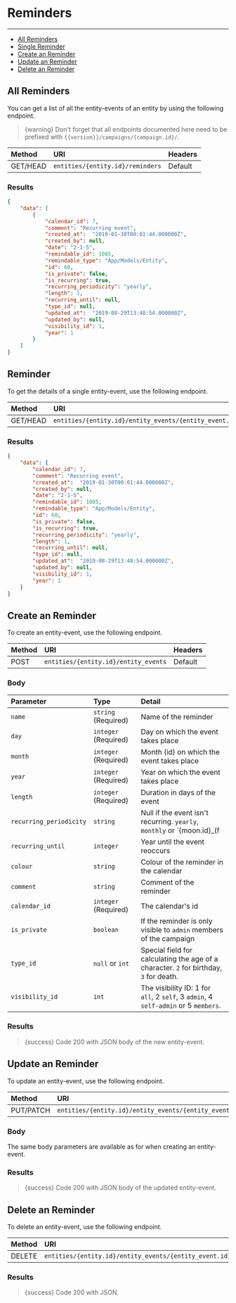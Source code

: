 # Reminders

---

- [All Reminders](#all-entity-events)
- [Single Reminder](#entity-event)
- [Create an Reminder](#create-entity-event)
- [Update an Reminder](#update-entity-event)
- [Delete an Reminder](#delete-entity-event)

<a name="all-entity-events"></a>
## All Reminders

You can get a list of all the entity-events of an entity by using the following endpoint.

> {warning} Don't forget that all endpoints documented here need to be prefixed with `{{version}}/campaigns/{campaign.id}/`.


| Method | URI | Headers |
| :- |   :-   |  :-  |
| GET/HEAD | `entities/{entity.id}/reminders` | Default |

### Results
```json
{
    "data": [
        {
            "calendar_id": 7,
            "comment": "Recurring event",
            "created_at":  "2019-01-30T00:01:44.000000Z",
            "created_by": null,
            "date": "2-1-5",
            "remindable_id": 1085,
            "remindable_type": "App/Models/Entity",
            "id": 60,
            "is_private": false,
            "is_recurring": true,
            "recurring_periodicity": "yearly",
            "length": 1,
            "recurring_until": null,
            "type_id": null,
            "updated_at":  "2019-08-29T13:48:54.000000Z",
            "updated_by": null,
            "visibility_id": 1,
            "year": 1
        }
    ]
}
```


<a name="entity-event"></a>
## Reminder

To get the details of a single entity-event, use the following endpoint.

| Method | URI | Headers |
| :- |   :-   |  :-  |
| GET/HEAD | `entities/{entity.id}/entity_events/{entity_event.id}` | Default |

### Results
```json
{
    "data": {
        "calendar_id": 7,
        "comment": "Recurring event",
        "created_at":  "2019-01-30T00:01:44.000000Z",
        "created_by": null,
        "date": "2-1-5",
        "remindable_id": 1085,
        "remindable_type": "App/Models/Entity",
        "id": 60,
        "is_private": false,
        "is_recurring": true,
        "recurring_periodicity": "yearly",
        "length": 1,
        "recurring_until": null,
        "type_id": null,
        "updated_at":  "2019-08-29T13:48:54.000000Z",
        "updated_by": null,
        "visibility_id": 1,
        "year": 1
    }
}
```


<a name="create-entity-event"></a>
## Create an Reminder

To create an entity-event, use the following endpoint.

| Method | URI | Headers |
| :- |   :-   |  :-  |
| POST | `entities/{entity.id}/entity_events` | Default |

### Body

| Parameter               | Type | Detail                                                                                 |
|:------------------------|   :-   |:---------------------------------------------------------------------------------------|
| `name`                  | `string` (Required) | Name of the reminder                                                               |
| `day`                   | `integer` (Required) | Day on which the event takes place                                                     |
| `month`                 | `integer` (Required) | Month (id) on which the event takes place                                              |
| `year`                  | `integer` (Required) | Year on which the event takes place                                                    |
| `length`                | `integer` (Required) | Duration in days of the event                                                          |
| `recurring_periodicity` | `string` | Null if the event isn't recurring. `yearly`, `monthly` or `{moon.id}_(f                |n)` where `f` is full moon and `n` is new moon |
| `recurring_until`       | `integer` | Year until the event reoccurs                                                          |
| `colour`                | `string` | Colour of the reminder in the calendar                                             |
| `comment`               | `string` | Comment of the reminder                                                            |
| `calendar_id`           | `integer` (Required) | The calendar\'s id                                                                     |
| `is_private`            | `boolean` | If the reminder is only visible to `admin` members of the campaign                 |
| `type_id`               | `null` or `int` | Special field for calculating the age of a character. `2` for birthday, `3` for death. |
| `visibility_id`         | `int` | The visibility ID: 1 for `all`, 2 `self`, 3 `admin`, 4 `self-admin` or 5 `members`.    |

### Results

> {success} Code 200 with JSON body of the new entity-event.


<a name="update-entity-event"></a>
## Update an Reminder

To update an entity-event, use the following endpoint.

| Method | URI | Headers |
| :- |   :-   |  :-  |
| PUT/PATCH | `entities/{entity.id}/entity_events/{entity_event.id}` | Default |

### Body

The same body parameters are available as for when creating an entity-event.

### Results

> {success} Code 200 with JSON body of the updated entity-event.


<a name="delete-entity-event"></a>
## Delete an Reminder

To delete an entity-event, use the following endpoint.

| Method | URI | Headers |
| :- |   :-   |  :-  |
| DELETE | `entities/{entity.id}/entity_events/{entity_event.id}` | Default |

### Results

> {success} Code 200 with JSON.
